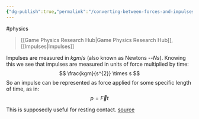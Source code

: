```yaml
---
{"dg-publish":true,"permalink":"/converting-between-forces-and-impulses/","dgHomeLink":true,"dgPassFrontmatter":false}
---
```


#physics 
> [[Game Physics Research Hub|Game Physics Research Hub]], [[Impulses|Impulses]]

Impulses are measured in $kgm/s$ (also known as Newtons --$Ns$). Knowing this we see that impulses are measured in units of force multiplied by time:
$$
\frac{kgm}{s^{2}} \times s
$$
So an impulse can be represented as force applied for some specific length of time, as in:
$$
p = \vec{F}t
$$

This is supposedly useful for resting contact.
[source](https://learning.oreilly.com/library/view/game-physics-engine/9780123819765/chapter-53.html#:-:text=There%20is%20one%20more%20importa,t%20inthe%20following%20section)
